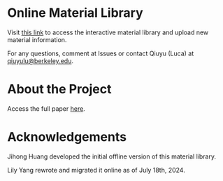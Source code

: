 # Online Material Library
Visit [this link](https://qiuyuluuu.github.io/DtU/) to access the interactive material library and upload new material information.

For any questions, comment at Issues or contact Qiuyu (Luca) at qiuyulu@berkeley.edu.

# About the Project
Access the full paper [here](https://doi.org/10.1145/3654777.3676464).

# Acknowledgements
Jihong Huang developed the initial offline version of this material library. 

Lily Yang rewrote and migrated it online as of July 18th, 2024.
